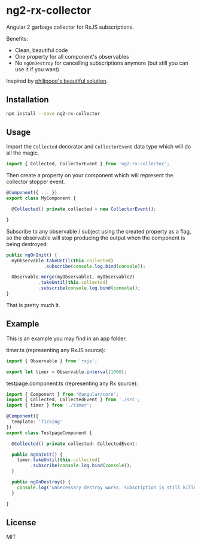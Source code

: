 # ng2-rx-collector

Angular 2 garbage collector for RxJS subscriptions.

Benefits:
- Clean, beautiful code
- One property for all component's observables
- No `ngOnDestroy` for cancelling subscriptions anymore (but still you can use it if you want)

Inspired by [philipooo's beautiful solution](http://stackoverflow.com/a/41015801/1990451).

## Installation

```sh
npm install --save ng2-rx-collector
```

## Usage

Import the `Collected` decorator and `CollectorEvent` data type which will do all the magic.

```ts
import { Collected, CollectorEvent } from 'ng2-rx-collector';
```

Then create a property on your component which will represent the collector stopper event.

```ts
@Component({ ... })
export class MyComponent {

  @Collected() private collected = new CollectorEvent();

}
```

Subscribe to any observable / subject using the created property as a flag, so the observable will stop producing the output when the component is being destroyed:

```ts
public ngOnInit() {
  myObservable.takeUntil(this.collected)
              .subscribe(console.log.bind(console));

  Observable.merge(myObservable1, myObservable2)
            .takeUntil(this.collected)
            .subscribe(console.log.bind(console));
}
```

That is pretty much it.

## Example

This is an example you may find in an app folder.

timer.ts (representing any RxJS source):

```ts
import { Observable } from 'rxjs';

export let timer = Observable.interval(1000);
```

testpage.component.ts (representing any Rx source):

```ts
import { Component } from '@angular/core';
import { Collected, CollectedEvent } from './src';
import { timer } from './timer';

@Component({
  template: 'Ticking'
})
export class TestpageComponent {

  @Collected() private collected: CollectedEvent;

  public ngOnInit() {
    timer.takeUntil(this.collected)
         .subscribe(console.log.bind(console));
  }

  public ngOnDestroy() {
    console.log('unnecessary destroy works, subscription is still killed');
  }

}
```

## License

MIT
